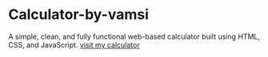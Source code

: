 # Calculator-by-vamsi
A simple, clean, and fully functional web-based calculator built using HTML, CSS, and JavaScript.
[visit my calculator](https://vamsi764.github.io/Calculator-by-vamsi/)
